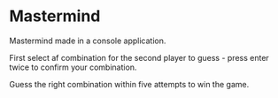 # Mastermind
Mastermind made in a console application.

First select af combination for the second player to guess - press enter twice to confirm your combination.

Guess the right combination within five attempts to win the game.
